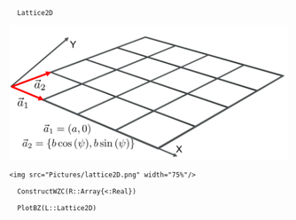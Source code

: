 
```@docs
  Lattice2D
```
![Output](Pictures/lattice2D.png)

```@raw html
<img src="Pictures/lattice2D.png" width="75%"/>
```

```@docs
  ConstructWZC(R::Array{<:Real})
```

```@docs
  PlotBZ(L::Lattice2D)
```
